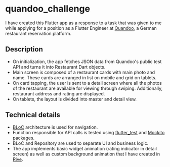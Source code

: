 # quandoo_challenge

I have created this Flutter app as a response to a task that was given to me while applying for a position
as a Flutter Engineer at [Quandoo](https://www.quandoo.de/en), a German restaurant reservation platform.

## Description

- On initialization, the app fetches JSON data from Quandoo's public test API and turns it into
Restaurant Dart objects.
- Main screen is composed of a restaurant cards with main photo and name. These cards are arranged
in list on mobile and grid on tablets.
- On card tapping, the user is sent to a detail screen where all the photos of the restaurant
are available for viewing through swiping. Additionally, restaurant address and rating are displayed.
- On tablets, the layout is divided into master and detail view.

## Technical details

- [BLoC](https://pub.dev/packages/flutter_bloc) architecture is used for navigation.
- Function responsible for API calls is tested using [flutter_test](https://pub.dev/packages/mockito) and [Mockito](https://pub.dev/packages/mockito) packages.
- BLoC and Repository are used to separate UI and business logic.
- The app implements basic widget animation (rating indicator in detail screen) as well as custom
background animation that I have created in [Rive](https://rive.app/).

